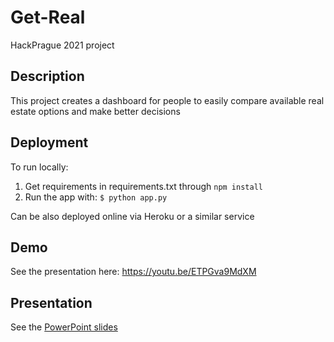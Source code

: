 # Get-Real
HackPrague 2021 project
## Description
This project creates a dashboard for people to easily compare available real estate options and make better decisions

## Deployment
To run locally:

1) Get requirements in requirements.txt through
`npm install`
2) Run the app with:
`$ python app.py`

Can be also deployed online via Heroku or a similar service

## Demo
See the presentation here:
https://youtu.be/ETPGva9MdXM

## Presentation
See the [PowerPoint slides](docs/GetReal-present.pdf)
